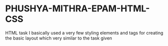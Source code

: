 # PHUSHYA-MITHRA-EPAM-HTML-CSS
HTML task
I basically used a very few styling elements and tags for creating the basic layout which very similar to the task given
